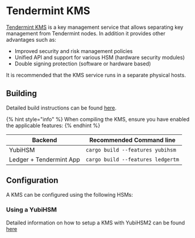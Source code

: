  # Tendermint KMS

[Tendermint KMS](https://github.com/iqlusioninc/tmkms) is a key management service that allows separating key management from Tendermint nodes. In addition it provides other advantages such as:

* Improved security and risk management policies
* Unified API and support for various HSM (hardware security modules)
* Double signing protection (software or hardware based)

It is recommended that the KMS service runs in a separate physical hosts.

## Building

Detailed build instructions can be found [here](https://github.com/iqlusioninc/tmkms#installation).

{% hint style="info" %}
When compiling the KMS, ensure you have enabled the applicable features:
{% endhint %}

| Backend                 | Recommended Command line          |
| ----------------------- | --------------------------------- |
| YubiHSM                 | `cargo build --features yubihsm`  |
| Ledger + Tendermint App | `cargo build --features ledgertm` |

## Configuration

A KMS can be configured using the following HSMs:

### Using a YubiHSM

Detailed information on how to setup a KMS with YubiHSM2 can be found [here](https://github.com/iqlusioninc/tmkms/blob/master/README.yubihsm.md)
